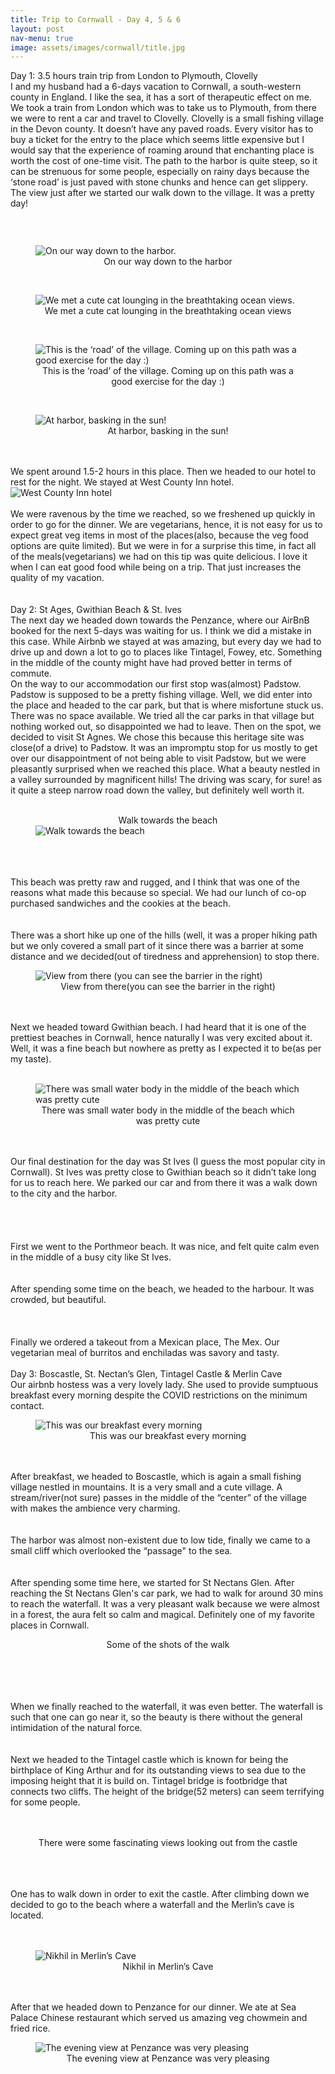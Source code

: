 ```yaml
---
title: Trip to Cornwall - Day 4, 5 & 6 
layout: post
nav-menu: true
image: assets/images/cornwall/title.jpg
---
```


Day 1: 3.5 hours train trip from London to Plymouth, Clovelly
<br />
I and my husband had a 6-days vacation to Cornwall, a south-western county in England. I like the sea, it has a sort of therapeutic effect on me. 
<br />
We took a train from London which was to take us to Plymouth, from there we were to rent a car and travel to Clovelly.
Clovelly is a small fishing village in the Devon county. It doesn’t have any paved roads. Every visitor has to buy a ticket for the entry to the place which seems little expensive but I would say that the experience of roaming around that enchanting place is worth the cost of one-time visit. The path to the harbor is quite steep, so it can be strenuous for some people, especially on rainy days because the ‘stone road’ is just paved with stone chunks and hence can get slippery.
<br />
The view just after we started our walk down to the village. It was a pretty day!
<figure>
<img src="/melange-site/assets/images/cornwall/1.jpg"
     alt=""
     style="display: block; margin-right: auto; margin-left: auto; max-height: 700px" />
     <figcaption style="text-align: center;"></figcaption>
</figure>
<br />
<!-- On our way down to the harbor. -->
<figure>
<img src="/melange-site/assets/images/cornwall/2.jpg"
     alt="On our way down to the harbor."
     style="display: block; margin-right: auto; margin-left: auto; max-height: 700px" />
     <figcaption style="text-align: center;">On our way down to the harbor</figcaption>
</figure>
<br />
<!-- We met a cute cat lounging in the breathtaking ocean views. -->
<figure>
<img src="/melange-site/assets/images/cornwall/3.jpg"
     alt="We met a cute cat lounging in the breathtaking ocean views."
     style="display: block; margin-right: auto; margin-left: auto; max-height: 700px" />
     <figcaption style="text-align: center;">We met a cute cat lounging in the breathtaking ocean views</figcaption>
</figure>
<br />
<!-- This is the ‘road’ of the village. Coming up on this path was a good exercise for the day :) -->
<figure>
<img src="/melange-site/assets/images/cornwall/4.jpg"
     alt="This is the ‘road’ of the village. Coming up on this path was a good exercise for the day :)"
     style="display: block; margin-right: auto; margin-left: auto; max-height: 700px" />
     <figcaption style="text-align: center;">This is the ‘road’ of the village. Coming up on this path was a good exercise for the day :)</figcaption>
</figure>
<br />
<!-- At harbor, basking in the sun! -->
<figure>
<img src="/melange-site/assets/images/cornwall/5.jpg"
     alt="At harbor, basking in the sun!"
     style="display: block; margin-right: auto; margin-left: auto; max-height: 700px" />
     <figcaption style="text-align: center;">At harbor, basking in the sun!</figcaption>
</figure>
<br />
<br />
We spent around 1.5-2 hours in this place. Then we headed to our hotel to rest for the night. We stayed at West County Inn hotel.
<img src="/melange-site/assets/images/cornwall/7.jpg"
     alt="West County Inn hotel"
     style="display: block; margin-right: auto; margin-left: auto; max-height: 700px" />
<br />
We were ravenous by the time we reached, so we freshened up quickly in order to go for the dinner. We are vegetarians, hence, it is not easy for us to expect great veg items in most of the places(also, because the veg food options are quite limited). But we were in for a surprise this time, in fact all of the meals(vegetarians) we had on this tip was quite delicious. I love it when I can eat good food while being on a trip. That just increases the quality of my vacation.
<br />
<br />
<br />
Day 2: St Ages, Gwithian Beach & St. Ives
<br />
The next day we headed down towards the Penzance, where our AirBnB booked for the next 5-days was waiting for us. I think we did a mistake in this case. While Airbnb we stayed at was amazing, but every day we had to drive up and down a lot to go to places like Tintagel, Fowey, etc. Something in the middle of the county might have had proved better in terms of commute.
<br />
On the way to our accommodation our first stop was(almost) Padstow. Padstow is supposed to be a pretty fishing village. Well, we did enter into the place and headed to the car park, but that is where misfortune stuck us. There was no space available. We tried all the car parks in that village but nothing worked out, so disappointed we had to leave. Then on the spot, we decided to visit St Agnes. We chose this because this heritage site was close(of a drive) to Padstow. It was an impromptu stop for us mostly to get over our disappointment of not being able to visit Padstow, but we were pleasantly surprised when we reached this place. What a beauty nestled in a valley surrounded by magnificent hills! The driving was scary, for sure! as it quite a steep narrow road down the valley, but definitely well worth it.
<br />
<br />
<!-- Walk towards the beach -->
<figure>
<figcaption style="text-align: center;">Walk towards the beach</figcaption>
<img src="/melange-site/assets/images/cornwall/9.jpg"
     alt="Walk towards the beach"
     style="display: block; margin-right: auto; margin-left: auto; max-height: 700px" />
</figure>
<br />
<img src="/melange-site/assets/images/cornwall/10.jpg"
     alt=""
     style="display: block; margin-right: auto; margin-left: auto; max-height: 700px" />
<br />
<br />
This beach was pretty raw and rugged, and I think that was one of the reasons what made this because so special. We had our lunch of co-op purchased sandwiches and the cookies at the beach.
<img src="/melange-site/assets/images/cornwall/11.jpg"
     alt=""
     style="display: block; margin-right: auto; margin-left: auto; max-height: 700px" />
<br />
<br />
There was a short hike up one of the hills (well, it was a proper hiking path but we only covered a small part of it since there was a barrier at some distance and we decided(out of tiredness and apprehension) to stop there.
<figure>
<img src="/melange-site/assets/images/cornwall/13.jpg"
     alt="View from there (you can see the barrier in the right)"
     style="display: block; margin-right: auto; margin-left: auto; max-height: 700px" />
     <figcaption style="text-align: center;">View from there(you can see the barrier in the right)</figcaption>
</figure>
<br />
<br />
Next we headed toward Gwithian beach. I had heard that it is one of the prettiest beaches in Cornwall, hence naturally I was very excited about it. Well, it was a fine beach but nowhere as pretty as I expected it to be(as per my taste).
<img src="/melange-site/assets/images/cornwall/14.jpg"
     alt=""
     style="display: block; margin-right: auto; margin-left: auto; max-height: 700px" />
<br />
<!-- There was small water body in the middle of the beach which was pretty cute. -->
<figure>
<img src="/melange-site/assets/images/cornwall/15.jpg"
     alt="There was small water body in the middle of the beach which was pretty cute"
     style="display: block; margin-right: auto; margin-left: auto; max-height: 700px" />
     <figcaption style="text-align: center;">There was small water body in the middle of the beach which was pretty cute</figcaption>
</figure>
<br />
<br />
Our final destination for the day was St Ives (I guess the most popular city in Cornwall). St Ives was pretty close to Gwithian beach so it didn’t take long for us to reach here. We parked our car and from there it was a walk down to the city and the harbor. 
<img src="/melange-site/assets/images/cornwall/16.jpg"
     alt=""
     style="display: block; margin-right: auto; margin-left: auto; max-height: 700px" />
<br />
<img src="/melange-site/assets/images/cornwall/17.jpg"
     alt=""
     style="display: block; margin-right: auto; margin-left: auto; max-height: 700px" />
<br />
<img src="/melange-site/assets/images/cornwall/18.jpg"
     alt=""
     style="display: block; margin-right: auto; margin-left: auto; max-height: 700px" />
<br />
<br />
First we went to the Porthmeor beach. It was nice, and felt quite calm even in the middle of a busy city like St Ives.
<img src="/melange-site/assets/images/cornwall/20.jpg"
     alt=""
     style="display: block; margin-right: auto; margin-left: auto; max-height: 700px" />
<br />
<br />
After spending some time on the beach, we headed to the harbour. It was crowded, but beautiful.
<img src="/melange-site/assets/images/cornwall/21.jpg"
     alt=""
     style="display: block; margin-right: auto; margin-left: auto; max-height: 700px" />
<br />
<img src="/melange-site/assets/images/cornwall/22.jpg"
     alt=""
     style="display: block; margin-right: auto; margin-left: auto; max-height: 700px" />
<br />
<br />
Finally we ordered a takeout from a Mexican place, The Mex. Our vegetarian meal of burritos and enchiladas was savory and tasty.
<br />
<br />
Day 3: Boscastle, St. Nectan’s Glen, Tintagel Castle & Merlin Cave
<br />
Our airbnb hostess was a very lovely lady. She used to provide sumptuous breakfast every morning despite the COVID restrictions on the minimum contact. 
<br />
<figure>
<img src="/melange-site/assets/images/cornwall/breakfast.jpg"
     alt="This was our breakfast every morning"
     style="display: block; margin-right: auto; margin-left: auto; max-height: 700px" />
     <figcaption style="text-align: center;">This was our breakfast every morning</figcaption>
</figure>
<br />
<br />
After breakfast, we headed to Boscastle, which is again a small fishing village nestled in mountains. It is a very small and a cute village. A stream/river(not sure) passes in the middle of the “center” of the village with makes the ambience very charming.
<img src="/melange-site/assets/images/cornwall/23.jpg"
     alt=""
     style="display: block; margin-right: auto; margin-left: auto; max-height: 700px" />
<br />
<br />
The harbor was almost non-existent due to low tide, finally we came to a small cliff which overlooked the “passage" to the sea.
<img src="/melange-site/assets/images/cornwall/24.jpg"
     alt=""
     style="display: block; margin-right: auto; margin-left: auto; max-height: 700px" />
<br />
<br />
After spending some time here, we started for St Nectans Glen. After reaching the St Nectans Glen's car park, we had to walk for around 30 mins to reach the waterfall. It was a very pleasant walk because we were almost in a forest, the aura felt so calm and magical. Definitely one of my favorite places in Cornwall. 
<figure>
<figcaption style="text-align: center;">Some of the shots of the walk</figcaption>
<img src="/melange-site/assets/images/cornwall/25.jpg"
     alt=""
     style="display: block; margin-right: auto; margin-left: auto; max-height: 700px" />
</figure>
<br />
<img src="/melange-site/assets/images/cornwall/26.jpg"
     alt=""
     style="display: block; margin-right: auto; margin-left: auto; max-height: 700px" />
<br />
<img src="/melange-site/assets/images/cornwall/27.jpg"
     alt=""
     style="display: block; margin-right: auto; margin-left: auto; max-height: 700px" />
<br />
<br />
When we finally reached to the waterfall, it was even better. The waterfall is such that one can go near it, so the beauty is there without the general intimidation of the natural force.
<img src="/melange-site/assets/images/cornwall/28.jpg"
     alt=""
     style="display: block; margin-right: auto; margin-left: auto; max-height: 700px" />
<br />
<br />
Next we headed to the Tintagel castle which is known for being the birthplace of King Arthur and for its outstanding views to sea due to the imposing height that it is build on.
Tintagel bridge is footbridge that connects two cliffs. The height of the bridge(52 meters) can seem terrifying for some people.
<img src="/melange-site/assets/images/cornwall/29_1.jpg"
     alt=""
     style="display: block; margin-right: auto; margin-left: auto; max-height: 700px" />
<br />
<br />
<figure>
<figcaption style="text-align: center;">There were some fascinating views looking out from the castle</figcaption>
<img src="/melange-site/assets/images/cornwall/30.jpg"
     alt=""
     style="display: block; margin-right: auto; margin-left: auto; max-height: 700px" />
</figure>
<br />
<img src="/melange-site/assets/images/cornwall/33.jpg"
     alt=""
     style="display: block; margin-right: auto; margin-left: auto; max-height: 700px" />
<br />
<br />
One has to walk down in order to exit the castle. After climbing down we decided to go to the beach where a waterfall and the Merlin’s cave is located.
<img src="/melange-site/assets/images/cornwall/35.jpg"
     alt=""
     style="display: block; margin-right: auto; margin-left: auto; max-height: 700px" />
<br />
<img src="/melange-site/assets/images/cornwall/31.jpg"
     alt=""
     style="display: block; margin-right: auto; margin-left: auto; max-height: 700px" />
<br />

<figure>
<img src="/melange-site/assets/images/cornwall/32.jpg"
     alt="Nikhil in Merlin’s Cave"
     style="display: block; margin-right: auto; margin-left: auto; max-height: 700px" />
     <figcaption style="text-align: center;">Nikhil in Merlin’s Cave</figcaption>
</figure>
<br />
<br />
After that we headed down to Penzance for our dinner. We ate at Sea Palace Chinese restaurant which served us amazing veg chowmein and fried rice.
<figure>
<img src="/melange-site/assets/images/cornwall/34.jpg"
     alt="The evening view at Penzance was very pleasing "
     style="display: block; margin-right: auto; margin-left: auto; max-height: 700px" />
     <figcaption style="text-align: center;">The evening view at Penzance was very pleasing</figcaption>
</figure>
<br />
<br />